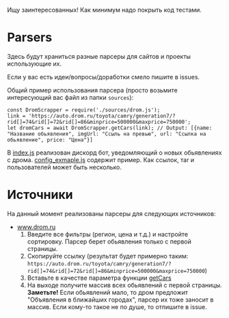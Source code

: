 Ищу заинтересованных! Как минимум надо покрыть код тестами.

Parsers
=
Здесь будут храниться разные парсеры для сайтов и проекты использующие их.

Если у вас есть идеи/вопросы/доработки смело пишите в issues.


Общий пример использования парсера (просто возьмите интересующий вас файл из папки `sources`):
```
const DromScrapper = require('./sources/drom.js');
link = 'https://auto.drom.ru/toyota/camry/generation7/?rid[]=74&rid[]=72&rid[]=86&minprice=500000&maxprice=750000';
let dromCars = await DromScrapper.getCars(link); // Output: [{name: "Название обьявления", imgUrl: "Ссыль на превью", url: "Ссылка на обьявление", price: "Цена"}]
```

В [index.js](index.js) реализован дискорд бот, уведомляющий о новых обьявлениях с дрома. [config_exmaple.js](config_example.js) содержит пример. Как ссылок, таr и пользователей может быть несколько.

Источники
=
На данный момент реализованы парсеры для следующих источников:
* www.drom.ru 
  1. Введите все фильтры (регион, цена и т.д.) и настройте сортировку. Парсер берет обьявления только с первой страницы.
  2. Скопируйте ссылку (результат будет примерно таким: `https://auto.drom.ru/toyota/camry/generation7/?rid[]=74&rid[]=72&rid[]=86&minprice=500000&maxprice=750000`)
  3. Вставьте в качестве параметра функции [getCars](index.js#L21)
  4. На выходе получите массив всех обьявлений с первой страницы.
  **Заметьте!** Если обьявлений мало, то дром предложит "Объявления в ближайших городах", парсер их тоже заносит в массив. Если кому-то такое не по душе, то отпишите в issue.
